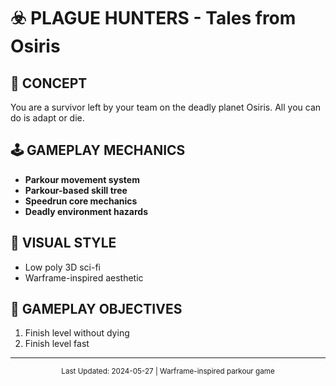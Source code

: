 # ☣️ PLAGUE HUNTERS - Tales from Osiris

## 📜 CONCEPT  
You are a survivor left by your team on the deadly planet Osiris. All you can do is adapt or die.

## 🕹️ GAMEPLAY MECHANICS  
- **Parkour movement system**  
- **Parkour-based skill tree**  
- **Speedrun core mechanics**  
- **Deadly environment hazards**  

## 🎨 VISUAL STYLE  
- Low poly 3D sci-fi  
- Warframe-inspired aesthetic  

## 🎯 GAMEPLAY OBJECTIVES  
1. Finish level without dying  
2. Finish level fast  

---

<div align="center">
    <sup>Last Updated: 2024-05-27 | Warframe-inspired parkour game</sup>
</div>
